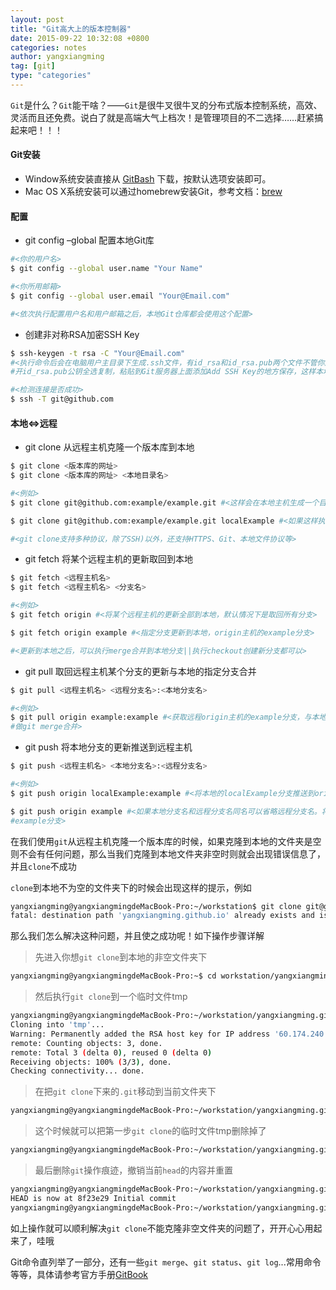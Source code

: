 ```yaml
---
layout: post
title: "Git高大上的版本控制器"
date: 2015-09-22 10:32:08 +0800
categories: notes
author: yangxiangming
tag: [git]
type: "categories"
---
```


`Git`是什么？`Git`能干啥？——`Git`是很牛叉很牛叉的分布式版本控制系统，高效、灵活而且还免费。说白了就是高端大气上档次！是管理项目的不二选择……赶紧搞起来吧！！！
<!-- more -->
#### Git安装
* Window系统安装直接从 [GitBash] 下载，按默认选项安装即可。
* Mac OS X系统安装可以通过homebrew安装Git，参考文档：[brew]

[GitBash]: https://git-for-windows.github.io/
[brew]: http://brew.sh/

#### 配置
* git config –global 配置本地Git库

```bash
#<你的用户名>
$ git config --global user.name "Your Name"

#<你所用邮箱>
$ git config --global user.email "Your@Email.com"

#<依次执行配置用户名和用户邮箱之后，本地Git仓库都会使用这个配置>
```

* 创建非对称RSA加密SSH Key

```bash
$ ssh-keygen -t rsa -C "Your@Email.com"
#<执行命令后会在电脑用户主目录下生成.ssh文件，有id_rsa和id_rsa.pub两个文件不管你用的是GitHub还是用了自己搭配的Git服务器，打
#开id_rsa.pub公钥全选复制，粘贴到Git服务器上面添加Add SSH Key的地方保存，这样本地Git和服务器Git关联起来了。>

#<检测连接是否成功>
$ ssh -T git@github.com
```

#### 本地<=>远程
* git clone 从远程主机克隆一个版本库到本地

```bash
$ git clone <版本库的网址>
$ git clone <版本库的网址> <本地目录名>

#<例如>
$ git clone git@github.com:example/example.git #<这样会在本地主机生成一个目录，与远程主机的版本库同名>

$ git clone git@github.com:example/example.git localExample #<如果这样执行，结果本地版本库和远程的就是不同目录名了>

#<git clone支持多种协议，除了SSH)以外，还支持HTTPS、Git、本地文件协议等>
```

* git fetch 将某个远程主机的更新取回到本地

```bash
$ git fetch <远程主机名>
$ git fetch <远程主机名> <分支名>

#<例如>
$ git fetch origin #<将某个远程主机的更新全部到本地，默认情况下是取回所有分支>

$ git fetch origin example #<指定分支更新到本地，origin主机的example分支>

#<更新到本地之后，可以执行merge合并到本地分支||执行checkout创建新分支都可以>
```

* git pull 取回远程主机某个分支的更新与本地的指定分支合并

```bash
$ git pull <远程主机名> <远程分支名>:<本地分支名>

#<例如>
$ git pull origin example:example #<获取远程origin主机的example分支，与本地的example分支合并。实质上这等同于先执行git fetch再
#做git merge合并>
```

* git push 将本地分支的更新推送到远程主机

```bash
$ git push <远程主机名> <本地分支名>:<远程分支名>

#<例如>
$ git push origin localExample:example #<将本地的localExample分支推送到origin主机的example分支>

$ git push origin example #<如果本地分支名和远程分支名同名可以省略远程分支名。将本地的example分支推送到远程origin主机的
#example分支>
```

在我们使用`git`从远程主机克隆一个版本库的时候，如果克隆到本地的文件夹是空则不会有任何问题，那么当我们克隆到本地文件夹非空时则就会出现错误信息了，并且`clone`不成功

`clone`到本地不为空的文件夹下的时候会出现这样的提示，例如
```bash
yangxiangming@yangxiangmingdeMacBook-Pro:~/workstation$ git clone git@git.coding.net:yangxiangming/yangxiangming.github.io.git yangxiangming.github.io/
fatal: destination path 'yangxiangming.github.io' already exists and is not an empty directory.
```

那么我们怎么解决这种问题，并且使之成功呢！如下操作步骤详解

> 先进入你想`git clone`到本地的非空文件夹下

```bash
yangxiangming@yangxiangmingdeMacBook-Pro:~$ cd workstation/yangxiangming.github.io/
```

> 然后执行`git clone`到一个临时文件tmp

```bash
yangxiangming@yangxiangmingdeMacBook-Pro:~/workstation/yangxiangming.github.io$ git clone --no-checkout git@git.github.net:yangxiangming/yangxiangming.github.io.git tmp
Cloning into 'tmp'...
Warning: Permanently added the RSA host key for IP address '60.174.240.191' to the list of known hosts.
remote: Counting objects: 3, done.
remote: Total 3 (delta 0), reused 0 (delta 0)
Receiving objects: 100% (3/3), done.
Checking connectivity... done.
```

> 在把`git clone`下来的`.git`移动到当前文件夹下

```bash
yangxiangming@yangxiangmingdeMacBook-Pro:~/workstation/yangxiangming.github.io$ mv tmp/.git .
```

> 这个时候就可以把第一步`git clone`的临时文件tmp删除掉了

```bash
yangxiangming@yangxiangmingdeMacBook-Pro:~/workstation/yangxiangming.github.io(master+)$ sudo rm -rf tmp
```

> 最后删除`git`操作痕迹，撤销当前`head`的内容并重置

```bash
yangxiangming@yangxiangmingdeMacBook-Pro:~/workstation/yangxiangming.github.io(master+)$ git reset --hard HEAD
HEAD is now at 8f23e29 Initial commit
yangxiangming@yangxiangmingdeMacBook-Pro:~/workstation/yangxiangming.github.io(master+)$
```

如上操作就可以顺利解决`git clone`不能克隆非空文件夹的问题了，开开心心用起来了，哇哦

Git命令直列举了一部分，还有一些`git merge`、`git status`、`git log`...常用命令等等，具体请参考官方手册[GitBook](https://git-scm.com/book/zh/v2)
